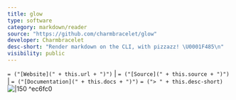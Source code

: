 ```yaml
---
title: glow
type: software
category: markdown/reader
source: "https://github.com/charmbracelet/glow"
developer: Charmbracelet
desc-short: "Render markdown on the CLI, with pizzazz! \U0001F485\n"
visibility: public
---
```

`= ("[Website](" + this.url + ")")` |  `= ("[Source](" + this.source + ")")` | `= ("[Documentation](" + this.docs + ")")`
`= ("> " + this.desc-short)`
    ![|150](https://camo.githubusercontent.com/bd591b74af8a6991894c8a84ab8d48f05ce7f66975b325d31f6954c836ddab27/68747470733a2f2f73747566662e636861726d2e73682f676c6f772f676c6f772d312e332d747261696c65722d6769746875622e676966) ^ec6fc0
